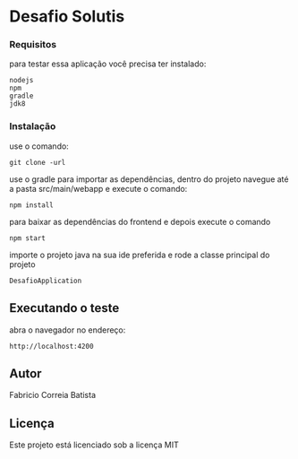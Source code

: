 # Desafio Solutis

### Requisitos

para testar essa aplicação você precisa ter instalado:
```
nodejs
npm
gradle
jdk8
```

### Instalação

use o comando:

```
git clone -url
```

use o gradle para importar as dependências,
dentro do projeto navegue até a pasta src/main/webapp e execute o comando:

```
npm install
```
para baixar as dependências do frontend e depois execute o comando 

```
npm start
```

importe o projeto java na sua ide preferida e rode a classe principal do projeto
```
DesafioApplication
```

## Executando o teste

abra o navegador no endereço: 

```
http://localhost:4200
```
## Autor

Fabricio Correia Batista


## Licença

Este projeto está licenciado sob a licença MIT
